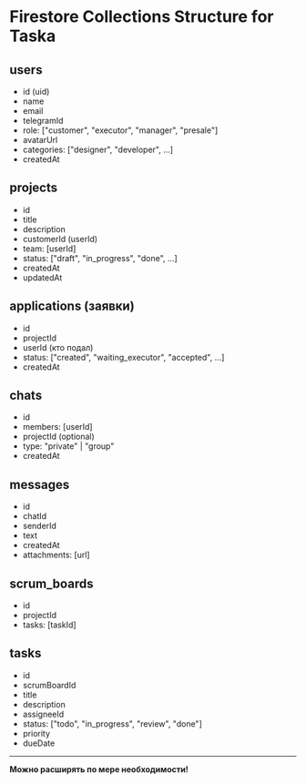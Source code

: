 # Firestore Collections Structure for Taska

## users
- id (uid)
- name
- email
- telegramId
- role: ["customer", "executor", "manager", "presale"]
- avatarUrl
- categories: ["designer", "developer", ...]
- createdAt

## projects
- id
- title
- description
- customerId (userId)
- team: [userId]
- status: ["draft", "in_progress", "done", ...]
- createdAt
- updatedAt

## applications (заявки)
- id
- projectId
- userId (кто подал)
- status: ["created", "waiting_executor", "accepted", ...]
- createdAt

## chats
- id
- members: [userId]
- projectId (optional)
- type: "private" | "group"
- createdAt

## messages
- id
- chatId
- senderId
- text
- createdAt
- attachments: [url]

## scrum_boards
- id
- projectId
- tasks: [taskId]

## tasks
- id
- scrumBoardId
- title
- description
- assigneeId
- status: ["todo", "in_progress", "review", "done"]
- priority
- dueDate

---

**Можно расширять по мере необходимости!** 